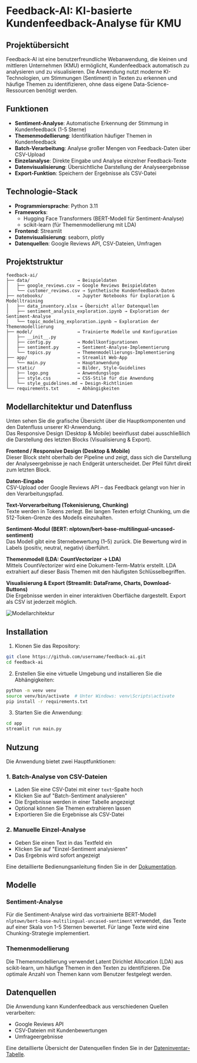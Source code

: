 # Feedback-AI: KI-basierte Kundenfeedback-Analyse für KMU

## Projektübersicht

Feedback-AI ist eine benutzerfreundliche Webanwendung, die kleinen und mittleren Unternehmen (KMU) ermöglicht, Kundenfeedback automatisch zu analysieren und zu visualisieren. Die Anwendung nutzt moderne KI-Technologien, um Stimmungen (Sentiment) in Texten zu erkennen und häufige Themen zu identifizieren, ohne dass eigene Data-Science-Ressourcen benötigt werden.

## Funktionen

- **Sentiment-Analyse**: Automatische Erkennung der Stimmung in Kundenfeedback (1-5 Sterne)
- **Themenmodellierung**: Identifikation häufiger Themen in Kundenfeedback
- **Batch-Verarbeitung**: Analyse großer Mengen von Feedback-Daten über CSV-Upload
- **Einzelanalyse**: Direkte Eingabe und Analyse einzelner Feedback-Texte
- **Datenvisualisierung**: Übersichtliche Darstellung der Analyseergebnisse
- **Export-Funktion**: Speichern der Ergebnisse als CSV-Datei

## Technologie-Stack

- **Programmiersprache**: Python 3.11
- **Frameworks**: 
  - Hugging Face Transformers (BERT-Modell für Sentiment-Analyse)
  - scikit-learn (für Themenmodellierung mit LDA)
- **Frontend**: Streamlit
- **Datenvisualisierung**: seaborn, plotly
- **Datenquellen**: Google Reviews API, CSV-Dateien, Umfragen

## Projektstruktur

```
feedback-ai/
├── data/                  → Beispieldaten
│   ├── google_reviews.csv → Google Reviews Beispieldaten
│   └── customer_reviews.csv → Synthetische Kundenfeedback-Daten
├── notebooks/             → Jupyter Notebooks für Exploration & Modelltraining
│   ├── data_inventory.xlsx → Übersicht aller Datenquellen
│   ├── sentiment_analysis_exploration.ipynb → Exploration der Sentiment-Analyse
│   └── topic_modeling_exploration.ipynb → Exploration der Themenmodellierung
├── model/                 → Trainierte Modelle und Konfiguration
│   ├── __init__.py
│   ├── config.py          → Modellkonfigurationen
│   ├── sentiment.py       → Sentiment-Analyse-Implementierung
│   └── topics.py          → Themenmodellierungs-Implementierung
├── app/                   → Streamlit Web-App
│   └── main.py            → Hauptanwendung
├── static/                → Bilder, Style-Guidelines
│   ├── logo.png           → Anwendungslogo
│   ├── style.css          → CSS-Stile für die Anwendung
│   └── style_guidelines.md → Design-Richtlinien
└── requirements.txt       → Abhängigkeiten
```

## Modellarchitektur und Datenfluss

Unten sehen Sie die grafische Übersicht über die Hauptkomponenten und den Datenfluss unserer KI-Anwendung.  
Das Responsive Design (Desktop & Mobile) beeinflusst dabei ausschließlich die Darstellung des letzten Blocks (Visualisierung & Export).

**Frontend / Responsive Design (Desktop & Mobile)**  
Dieser Block steht oberhalb der Pipeline und zeigt, dass sich die Darstellung der Analyseergebnisse je nach Endgerät unterscheidet. Der Pfeil führt direkt zum letzten Block.

**Daten-Eingabe**  
CSV-Upload oder Google Reviews API – das Feedback gelangt von hier in den Verarbeitungspfad.

**Text-Vorverarbeitung (Tokenisierung, Chunking)**  
Texte werden in Tokens zerlegt. Bei langen Texten erfolgt Chunking, um die 512-Token-Grenze des Modells einzuhalten.

**Sentiment-Modul (BERT: nlptown/bert-base-multilingual-uncased-sentiment)**  
Das Modell gibt eine Sternebewertung (1–5) zurück. Die Bewertung wird in Labels (positiv, neutral, negativ) überführt.

**Themenmodell (LDA: CountVectorizer → LDA)**  
Mittels CountVectorizer wird eine Dokument-Term-Matrix erstellt. LDA extrahiert auf dieser Basis Themen mit den häufigsten Schlüsselbegriffen.

**Visualisierung & Export (Streamlit: DataFrame, Charts, Download-Buttons)**  
Die Ergebnisse werden in einer interaktiven Oberfläche dargestellt. Export als CSV ist jederzeit möglich.

![Modellarchitektur](docs/model_architecture.png)


## Installation

1. Klonen Sie das Repository:
```bash
git clone https://github.com/username/feedback-ai.git
cd feedback-ai
```

2. Erstellen Sie eine virtuelle Umgebung und installieren Sie die Abhängigkeiten:
```bash
python -m venv venv
source venv/bin/activate  # Unter Windows: venv\Scripts\activate
pip install -r requirements.txt
```

3. Starten Sie die Anwendung:
```bash
cd app
streamlit run main.py
```

## Nutzung

Die Anwendung bietet zwei Hauptfunktionen:

### 1. Batch-Analyse von CSV-Dateien

- Laden Sie eine CSV-Datei mit einer `text`-Spalte hoch
- Klicken Sie auf "Batch-Sentiment analysieren"
- Die Ergebnisse werden in einer Tabelle angezeigt
- Optional können Sie Themen extrahieren lassen
- Exportieren Sie die Ergebnisse als CSV-Datei

### 2. Manuelle Einzel-Analyse

- Geben Sie einen Text in das Textfeld ein
- Klicken Sie auf "Einzel-Sentiment analysieren"
- Das Ergebnis wird sofort angezeigt

Eine detaillierte Bedienungsanleitung finden Sie in der [Dokumentation](app_user_guide.md).

## Modelle

### Sentiment-Analyse

Für die Sentiment-Analyse wird das vortrainierte BERT-Modell `nlptown/bert-base-multilingual-uncased-sentiment` verwendet, das Texte auf einer Skala von 1-5 Sternen bewertet. Für lange Texte wird eine Chunking-Strategie implementiert.

### Themenmodellierung

Die Themenmodellierung verwendet Latent Dirichlet Allocation (LDA) aus scikit-learn, um häufige Themen in den Texten zu identifizieren. Die optimale Anzahl von Themen kann vom Benutzer festgelegt werden.

## Datenquellen

Die Anwendung kann Kundenfeedback aus verschiedenen Quellen verarbeiten:
- Google Reviews API
- CSV-Dateien mit Kundenbewertungen
- Umfrageergebnisse

Eine detaillierte Übersicht der Datenquellen finden Sie in der [Dateninventar-Tabelle](notebooks/data_inventory.xlsx).